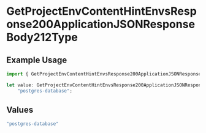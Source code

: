 # GetProjectEnvContentHintEnvsResponse200ApplicationJSONResponseBody212Type

## Example Usage

```typescript
import { GetProjectEnvContentHintEnvsResponse200ApplicationJSONResponseBody212Type } from "@vercel/sdk/models/operations";

let value: GetProjectEnvContentHintEnvsResponse200ApplicationJSONResponseBody212Type =
    "postgres-database";
```

## Values

```typescript
"postgres-database"
```